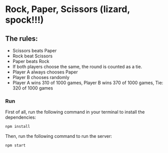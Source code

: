 # Rock, Paper, Scissors (lizard, spock!!!)

## The rules:

- Scissors beats Paper
- Rock beat Scissors
- Paper beats Rock
- If both players choose the same, the round is counted as a tie.
- Player A always chooses Paper
- Player B chooses randomly
- Player A wins 310 of 1000 games, Player B wins 370 of 1000 games, Tie: 320 of 1000 games

### Run

First of all, run the following command in your terminal to install the dependencies:

```bash
npm install
```

Then, run the following command to run the server:

```bash
npm start
```
